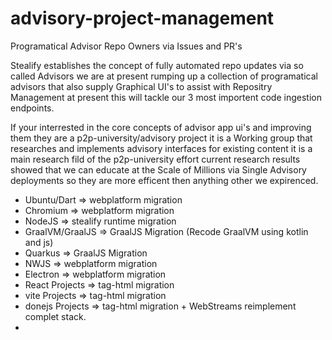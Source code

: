 # advisory-project-management
Programatical Advisor Repo Owners via Issues and PR's 

Stealify establishes the concept of fully automated repo updates via so called Advisors we are at present rumping up a collection of programatical advisors that also supply Graphical UI's to assist with Repositry Management at present this will tackle our 3 most importent code ingestion endpoints.

If your interrested in the core concepts of advisor app ui's and improving them they are a p2p-university/advisory project it is a Working group that researches and implements advisory interfaces for existing content it is a main research fild of the p2p-university effort current research results showed that we can educate at the Scale of Millions via Single Advisory deployments so they are more efficent then anything other we expirenced.


- Ubuntu/Dart => webplatform migration
- Chromium => webplatform migration
- NodeJS => stealify runtime migration 
- GraalVM/GraalJS => GraalJS Migration (Recode GraalVM using kotlin and js)
- Quarkus => GraalJS Migration
- NWJS => webplatform migration
- Electron => webplatform migration
- React Projects => tag-html migration 
- vite Projects => tag-html migration
- donejs Projects => tag-html migration + WebStreams reimplement complet stack. 
-  
